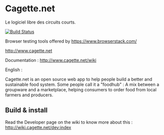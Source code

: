 # Cagette.net
Le logiciel libre des circuits courts.

[![Build Status](https://travis-ci.org/bablukid/cagette.svg?branch=master)](https://travis-ci.org/bablukid/cagette)

Browser testing tools offered by https://www.browserstack.com/

http://www.cagette.net

Documentation : http://www.cagette.net/wiki

English : 

Cagette.net is an open source web app to help people build a better and sustainable food system.
Some people call it a "foodhub" : A mix between a groupware and a marketplace, helping consumers to order food from local farmers and producers.

## Build & install 

Read the Developer page on the wiki to know more about this : http://wiki.cagette.net/dev:index


